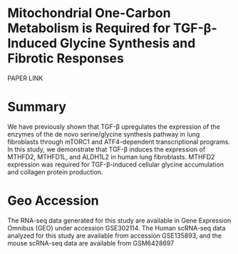 # Mitochondrial One-Carbon Metabolism is Required for TGF-β-Induced Glycine Synthesis and Fibrotic Responses
PAPER LINK

# Summary
We have previously shown that TGF-β upregulates the expression of the enzymes of the de novo serine/glycine synthesis pathway in lung fibroblasts through mTORC1 and ATF4-dependent transcriptional programs.
In this study, we demonstrate that TGF-β induces the expression of MTHFD2, MTHFD1L, and ALDH1L2 in human lung fibroblasts. MTHFD2 expression was required for TGF-β-induced cellular glycine accumulation and collagen protein production.

# Geo Accession
The RNA-seq data generated for this study are available in Gene Expression Omnibus (GEO) under accession GSE302114. The Human scRNA-seq data analyzed for this study are available from accession GSE135893, and the mouse scRNA-seq data are available from GSM6428697
